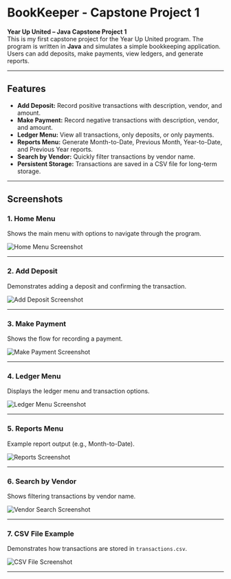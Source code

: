 # BookKeeper - Capstone Project 1

**Year Up United – Java Capstone Project 1**  
This is my first capstone project for the Year Up United program. The program is written in **Java** and simulates a simple bookkeeping application. Users can add deposits, make payments, view ledgers, and generate reports.

---

## Features

- **Add Deposit:** Record positive transactions with description, vendor, and amount.  
- **Make Payment:** Record negative transactions with description, vendor, and amount.  
- **Ledger Menu:** View all transactions, only deposits, or only payments.  
- **Reports Menu:** Generate Month-to-Date, Previous Month, Year-to-Date, and Previous Year reports.  
- **Search by Vendor:** Quickly filter transactions by vendor name.  
- **Persistent Storage:** Transactions are saved in a CSV file for long-term storage.  

---

## Screenshots

### 1. Home Menu
Shows the main menu with options to navigate through the program.

![Home Menu Screenshot](screenshots/home_menu.png)

---

### 2. Add Deposit
Demonstrates adding a deposit and confirming the transaction.

![Add Deposit Screenshot](screenshots/add_deposit.png)

---

### 3. Make Payment
Shows the flow for recording a payment.

![Make Payment Screenshot](screenshots/make_payment.png)

---

### 4. Ledger Menu
Displays the ledger menu and transaction options.

![Ledger Menu Screenshot](screenshots/ledger_menu.png)

---

### 5. Reports Menu
Example report output (e.g., Month-to-Date).

![Reports Screenshot](screenshots/reports_menu.png)

---

### 6. Search by Vendor
Shows filtering transactions by vendor name.

![Vendor Search Screenshot](screenshots/vendor_search.png)

---

### 7. CSV File Example
Demonstrates how transactions are stored in `transactions.csv`.

![CSV File Screenshot](screenshots/csv_file.png)

---
